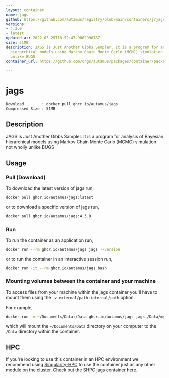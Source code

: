 ```yaml
---
layout: container
name: jags
github: https://github.com/autamus/registry/blob/main/containers/j/jags/spack.yaml
versions:
- 4.3.0
- latest
updated_at: 2022-05-29T18:52:47.986299878Z
size: 51MB
description: JAGS is Just Another Gibbs Sampler. It is a program for analysis of Bayesian
  hierarchical models using Markov Chain Monte Carlo (MCMC) simulation not wholly
  unlike BUGS
container_url: https://github.com/orgs/autamus/packages/container/package/jags

---
```

# jags
```bash 
Download        : docker pull ghcr.io/autamus/jags
Compressed Size : 51MB
```

## Description
JAGS is Just Another Gibbs Sampler. It is a program for analysis of Bayesian hierarchical models using Markov Chain Monte Carlo (MCMC) simulation not wholly unlike BUGS

## Usage
### Pull (Download)
To download the latest version of jags run,

```bash
docker pull ghcr.io/autamus/jags:latest
```

or to download a specific version of jags run,

```bash
docker pull ghcr.io/autamus/jags:4.3.0
```
### Run
To run the container as an application run,
```bash
docker run --rm ghcr.io/autamus/jags jags --version
```

or to run the container in an interactive session run,
```bash
docker run -it --rm ghcr.io/autamus/jags bash
```

### Mounting volumes between the container and your machine
To access files from your machine within the jags container you'll have to mount them using the `-v external/path:internal/path` option.

For example,
```bash
docker run -v ~/Documents/Data:/Data ghcr.io/autamus/jags jags /Data/myData.csv
```
which will mount the `~/Documents/Data` directory on your computer to the `/Data` directory within the container.

## HPC
If you're looking to use this container in an HPC environment we recommend using [Singularity-HPC](https://singularity-hpc.readthedocs.io) to use the container just as any other module on the cluster. Check out the SHPC jags container [here](https://singularityhub.github.io/singularity-hpc/r/ghcr.io-autamus-jags/).